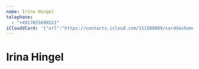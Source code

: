 ```yaml
---
name: Irina Hingel
telephone:
  - "+4917655690521"
iCloudVCard: '{"url":"https://contacts.icloud.com/311500889/carddavhome/card/E1F2ABD7-C452-471F-9203-0222435F74B8.vcf","etag":"\"lahai7mm\"","data":"BEGIN:VCARD\r\nVERSION:3.0\r\nFN:\r\nN:Hingel;Irina;;;\r\nUID:0FF40721-724C-4A32-9799-32CFD39D330F\r\nPRODID:-//Apple Inc.//iOS 15.7//EN\r\nREV:2025-04-03T22:04:10Z\r\nORG:;\r\nTEL:+4917655690521\r\nEND:VCARD"}'
---
```

# Irina Hingel
